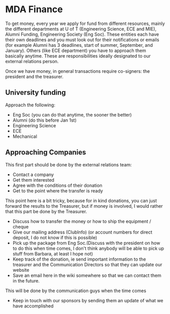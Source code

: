 # MDA Finance #

To get money, every year we apply for fund from different resources, mainly the different departments at U of T (Engineering Science, ECE and MIE), Alumni Funding, Engineering Society (Eng Soc). These entities each have their own deadlines and you must look out for their notifications or emails (for example Alumni has 3 deadlines, start of summer, September, and January). Others (like ECE department) you have to approach them basically anytime. These are responsibilities ideally designated to our external relations person.

Once we have money, in general transactions require co-signers: the president and the treasurer.

## University funding ##

Approach the following:
  * Eng Soc (you can do that anytime, the sooner the better)
  * Alumni (do this before Jan 1st)
  * Engineering Science
  * ECE
  * Mechanical

## Approaching Companies ##

This first part should be done by the external relations team:
  * Contact a company
  * Get them interested
  * Agree with the conditions of their donation
  * Get to the point where the transfer is ready

This point here is a bit tricky, because for in kind donations, you can just forward the results to the Treasurer, but if money is involved, I would rather that this part be done by the Treasurer.
  * Discuss how to transfer the money or how to ship the equipment / cheque
  * Give our mailing address (ClubInfo) (or account numbers for direct deposit, I do not know if this is possible)
  * Pick up the package from Eng Soc.(Discuss with the president on how to do this when time comes, I don't think anybody will be able to pick up stuff from Barbara, at least I hope not)
  * Keep track of the donation, ie send important information to the treasurer and the Communication Directors so that they can update our website
  * Save an email here in the wiki somewhere so that we can contact them in the future.

This will be done by the communication guys when the time comes
  * Keep in touch with our sponsors by sending them an update of what we have accomplished